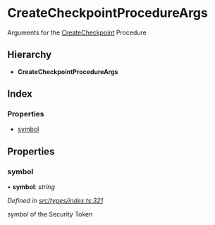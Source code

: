 # CreateCheckpointProcedureArgs

Arguments for the [CreateCheckpoint](../enums/_types_index_.proceduretype.md#createcheckpoint) Procedure

## Hierarchy

* **CreateCheckpointProcedureArgs**

## Index

### Properties

* [symbol](../interfaces/_types_index_.createcheckpointprocedureargs.md#symbol)

## Properties

### symbol

• **symbol**: _string_

_Defined in_ [_src/types/index.ts:321_](https://github.com/PolymathNetwork/polymath-sdk/blob/e8bbc1e/src/types/index.ts#L321)

symbol of the Security Token


